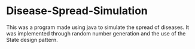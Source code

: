 # Disease-Spread-Simulation
This was a program made using java to simulate the spread of diseases. It was implemented through random number generation and the use of the State design pattern.
